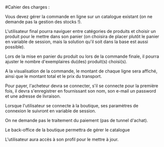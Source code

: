 #Cahier des charges :


Vous devez gérer la commande en ligne sur un catalogue existant (on ne demande pas la gestion des stocks !).

L'utilisateur final pourra naviguer entre catégories de produits et choisir un produit pour le mettre dans son panier (on choisira de placer plutôt le panier en variable de session, mais la solution qu'il soit dans la base est aussi possible).

Lors de la mise en panier du produit ou lors de la commande finale, il pourra ajuster le nombre d'exemplaires du(des) produit(s) choisi(s).

A la visualisation de la commande, le montant de chaque ligne sera affiché, ainsi que le montant total et le prix du transport.

Pour payer, l'acheteur devra se connecter, s'il se connecte pour la première fois, il devra s'enregistrer en fournissant son nom,  son e-mail un password et une adresse de livraison.

Lorsque l'utilisateur se connecte à la boutique, ses paramètres de connexion le suivront en variable de session.

On ne demande pas le traitement du paiement (pas de tunnel d'achat).

Le back-office de la boutique permettra de gérer le catalogue

L'utilisateur aura accès à son profil pour le mettre à jour.
